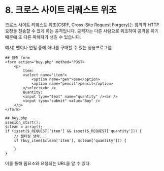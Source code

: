 # 8. 크로스 사이트 리퀘스트 위조
 크로스 사이트 리퀘스트 위조(CSRF, Cross-Site Request Forgery)는 임의의 HTTP 요청을 전송할 수 있게 하는 공격입니다. 공격자는 다른 사람으로 위조하여 공격을 하기 때문에 또 다른 피해자가 생길 수 있습니다.

예시) 펜이나 연필 중에 하나를 구매할 수 있는 응용프로그램
```
## 입력 form 
<form action="buy.php" method="POST>
    <p>
        Item:
        <select name="item">
            <option name="pen">pen</option>
            <option name="pencil">pencil</option>
        </select><br />
        Quantity: 
        <input type="text" name="quantity" /><br />
        <input type="submit" value="Buy" />
    </p>
</form>

## buy.php
ssesion_start();
$clean = array();
if (isset($_REQUEST['item'] && isset($_REQUEST['quantity'])) {
    // 필터링 생략...
    if (buy_item($clean['item'], $clean['quantity'])) {
        
    }
}
```
이를 통해 폼요소와 요청되는 URL을 알 수 있다.


